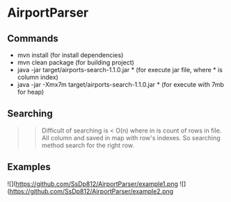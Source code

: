 # AirportParser

## Commands

 - mvn install (for install dependencies)
 - mvn clean package (for building project)
 - java -jar target/airports-search-1.1.0.jar * (for execute jar file, where * is column index)
 - java -jar -Xmx7m target/airports-search-1.1.0.jar * (for execute with 7mb for heap)

## Searching
>> Difficult of searching is < O(n) where
>> in is count of rows in file.
>> All column and saved in map with row's indexes.
>> So searching method search for the right row.

## Examples

![](https://github.com/SsDp812/AirportParser/example1.png
![](https://github.com/SsDp812/AirportParser/example2.png
